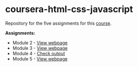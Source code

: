 # coursera-html-css-javascript
Repository for the five assignments for this [course](https://www.coursera.org/learn/html-css-javascript-for-web-developers/).

**Assignments:**
- Module 2 - [View webpage](https://neo-ran.github.io/CourseraCourse-HTML-CSS-JavaScript/module2-solution/)
- Module 3 - [View webpage](https://neo-ran.github.io/CourseraCourse-HTML-CSS-JavaScript/module3-solution/)
- Module 4 - [Check output](https://neo-ran.github.io/CourseraCourse-HTML-CSS-JavaScript/module4-solution/)
- Module 5 - [View webpage](https://neo-ran.github.io/CourseraCourse-HTML-CSS-JavaScript/module5-solution/)